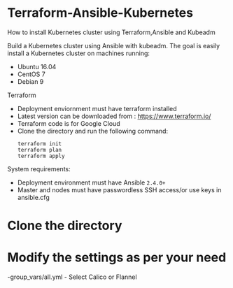 # Terraform-Ansible-Kubernetes
How to install Kubernetes cluster using Terraform,Ansible and Kubeadm

Build a Kubernetes cluster using Ansible with kubeadm. The goal is easily install a Kubernetes cluster on machines running:

  - Ubuntu 16.04
  - CentOS 7
  - Debian 9

Terraform 

  - Deployment enviornment must have terraform installed 
  - Latest version can be downloaded from : https://www.terraform.io/
  - Terraform code is for Google Cloud
  - Clone the directory and run the following command:
    ```
    terraform init
    terraform plan
    terraform apply
    ```

System requirements:

  - Deployment environment must have Ansible `2.4.0+`
  - Master and nodes must have passwordless SSH access/or use keys in ansible.cfg




# Clone the directory 

# Modify the settings as per your need
-group_vars/all.yml - Select Calico or Flannel


